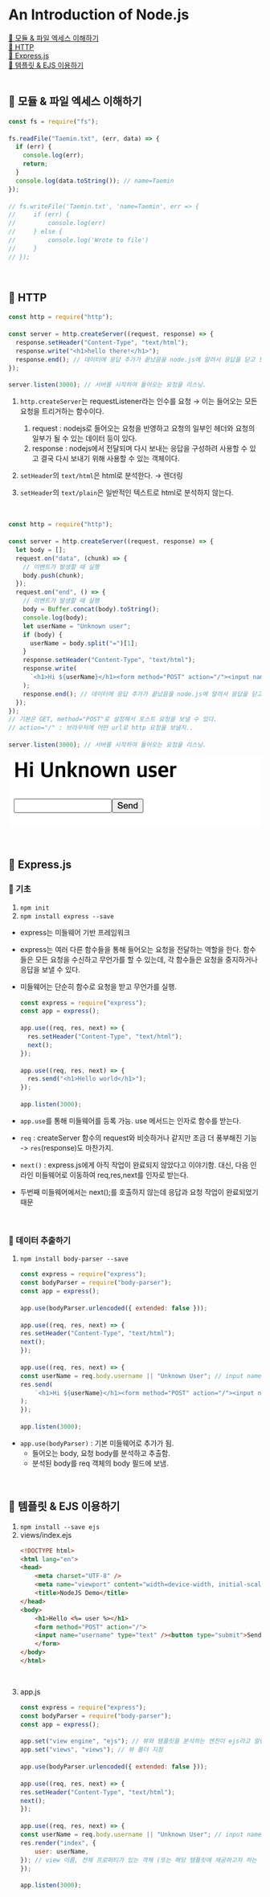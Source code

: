 # An Introduction of Node.js

[📌 모듈 & 파일 엑세스 이해하기](#-모듈--파일-엑세스-이해하기)<br>
[📌 HTTP](#-http)<br>
[📌 Express.js](#-expressjs)<br>
[📌 템플릿 & EJS 이용하기](#-템플릿--ejs-이용하기)<br>
<br>

## 📌 모듈 & 파일 엑세스 이해하기

```javascript
const fs = require("fs");

fs.readFile("Taemin.txt", (err, data) => {
  if (err) {
    console.log(err);
    return;
  }
  console.log(data.toString()); // name=Taemin
});

// fs.writeFile('Taemin.txt', 'name=Taemin', err => {
//     if (err) {
//         console.log(err)
//     } else {
//         console.log('Wrote to file')
//     }
// });
```

<br>

## 📌 HTTP

```javascript
const http = require("http");

const server = http.createServer((request, response) => {
  response.setHeader("Content-Type", "text/html");
  response.write("<h1>hello there!</h1>");
  response.end(); // 데이터에 응답 추가가 끝났음을 node.js에 알려서 응답을 닫고 보냄.
});

server.listen(3000); // 서버를 시작하여 들어오는 요청을 리스닝.
```

1. `http.createServer`는 requestListener라는 인수를 요청 &rarr; 이는 들어오는 모든 요청을 트리거하는 함수이다.

   1. request : nodejs로 들어오는 요청을 반영하고 요청의 일부인 헤더와 요청의 일부가 될 수 있는 데이터 등이 있다.
   2. response : nodejs에서 전달되며 다시 보내는 응답을 구성하려 사용할 수 있고 결국 다시 보내기 위해 사용할 수 있는 객체이다.

2. `setHeader`의 `text/html`은 html로 분석한다. &rarr; 렌더링
3. `setHeader`의 `text/plain`은 일반적인 텍스트로 html로 분석하지 않는다.

<br>

```javascript
const http = require("http");

const server = http.createServer((request, response) => {
  let body = [];
  request.on("data", (chunk) => {
    // 이벤트가 발생할 때 실행
    body.push(chunk);
  });
  request.on("end", () => {
    // 이벤트가 발생할 때 실행
    body = Buffer.concat(body).toString();
    console.log(body);
    let userName = "Unknown user";
    if (body) {
      userName = body.split("=")[1];
    }
    response.setHeader("Content-Type", "text/html");
    response.write(
      `<h1>Hi ${userName}</h1><form method="POST" action="/"><input name="username" type="text"><button type="submit">Send</button></form>`
    );
    response.end(); // 데이터에 응답 추가가 끝났음을 node.js에 알려서 응답을 닫고 보냄.
  });
});
// 기본은 GET, method="POST"로 설정해서 포스트 요청을 보낼 수 있다.
// action="/" : 브라우저에 어떤 url로 http 요청을 보낼지..

server.listen(3000); // 서버를 시작하여 들어오는 요청을 리스닝.
```

![node_http](./node_http.png)

<br>

## 📌 Express.js

### 📖 기초

1. `npm init`
2. `npm install express --save`

- express는 미들웨어 기반 프레임워크
- express는 여러 다른 함수들을 통해 들어오는 요청을 전달하는 역할을 한다. 함수들은 모든 요청을 수신하고 무언가를 할 수 있는데, 각 함수들은 요청을 중지하거나 응답을 보낼 수 있다.
- 미들웨어는 단순히 함수로 요청을 받고 무언가를 실행.

  ```javascript
  const express = require("express");
  const app = express();

  app.use((req, res, next) => {
    res.setHeader("Content-Type", "text/html");
    next();
  });

  app.use((req, res, next) => {
    res.send("<h1>Hello world</h1>");
  });

  app.listen(3000);
  ```

- `app.use`를 통해 미들웨어를 등록 가능. use 메서드는 인자로 함수를 받는다.
- `req` : createServer 함수의 request와 비슷하거나 같지만 조금 더 풍부해진 기능 -> `res`(response)도 마찬가지.
- `next()` : express.js에게 아직 작업이 완료되지 않았다고 이야기함. 대신, 다음 인라인 미들웨어로 이동하여 req,res,next를 인자로 받는다.
- 두번째 미들웨어에서는 next();를 호출하지 않는데 응답과 요청 작업이 완료되었기 때문

<br>

### 📖 데이터 추출하기

1. `npm install body-parser --save`

    ```javascript
    const express = require("express");
    const bodyParser = require("body-parser");
    const app = express();

    app.use(bodyParser.urlencoded({ extended: false }));

    app.use((req, res, next) => {
    res.setHeader("Content-Type", "text/html");
    next();
    });

    app.use((req, res, next) => {
    const userName = req.body.username || "Unknown User"; // input name="username"이니까
    res.send(
        `<h1>Hi ${userName}</h1><form method="POST" action="/"><input name="username" type="text"><button type="submit">Send</button></form>`
    );
    });

    app.listen(3000);
    ```

- `app.use(bodyParser)` : 기본 미들웨어로 추가가 됨.
  - 들어오는 body, 요청 body를 분석하고 추출함.
  - 분석된 body를 req 객체의 body 필드에 보냄.

<br>

## 📌 템플릿 & EJS 이용하기

1. `npm install --save ejs`
2. views/index.ejs
    ```html
    <!DOCTYPE html>
    <html lang="en">
    <head>
        <meta charset="UTF-8" />
        <meta name="viewport" content="width=device-width, initial-scale=1.0" />
        <title>NodeJS Demo</title>
    </head>
    <body>
        <h1>Hello <%= user %></h1>
        <form method="POST" action="/">
        <input name="username" type="text" /><button type="submit">Send</button>
        </form>
    </body>
    </html>
    ```
<br>

3. app.js
    ```javascript
    const express = require("express");
    const bodyParser = require("body-parser");
    const app = express();

    app.set("view engine", "ejs"); // 뷰와 템플릿을 분석하는 엔진이 ejs라고 알림.
    app.set("views", "views"); // 뷰 폴더 지정

    app.use(bodyParser.urlencoded({ extended: false }));

    app.use((req, res, next) => {
    res.setHeader("Content-Type", "text/html");
    next();
    });

    app.use((req, res, next) => {
    const userName = req.body.username || "Unknown User"; // input name="username"이니까
    res.render("index", {
        user: userName,
    }); // view 이름, 전체 프로퍼티가 있는 객체 (또는 해당 템플릿에 제공하고자 하는 전체 데이터가 있는 객체)
    });

    app.listen(3000);
    ```